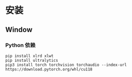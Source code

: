 # 安装
## Window
### Python 依赖
```shell
pip install xlrd xlwt
pip install ultralytics
pip3 install torch torchvision torchaudio --index-url https://download.pytorch.org/whl/cu118

```

